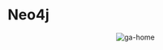 # Neo4j

<div style="text-align: center;">  
    <img src="https://github.com/user-attachments/assets/93c608ef-7ba7-4467-8ba1-830b2cf46a08" alt="ga-home" />    
</div>
